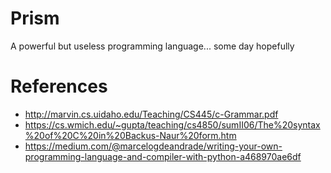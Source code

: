 # Prism

A powerful but useless programming language... some day hopefully

# References

-   http://marvin.cs.uidaho.edu/Teaching/CS445/c-Grammar.pdf
-   https://cs.wmich.edu/~gupta/teaching/cs4850/sumII06/The%20syntax%20of%20C%20in%20Backus-Naur%20form.htm
- https://medium.com/@marcelogdeandrade/writing-your-own-programming-language-and-compiler-with-python-a468970ae6df
